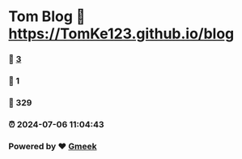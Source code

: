 # Tom Blog :link: https://TomKe123.github.io/blog 
### :page_facing_up: [3](https://TomKe123.github.io/blog/tag.html) 
### :speech_balloon: 1 
### :hibiscus: 329 
### :alarm_clock: 2024-07-06 11:04:43 
### Powered by :heart: [Gmeek](https://github.com/Meekdai/Gmeek)
